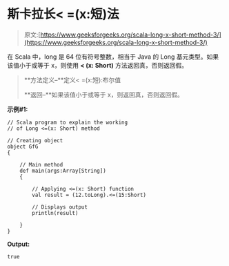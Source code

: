 # 斯卡拉长< =(x:短)法

> 原文:[https://www.geeksforgeeks.org/scala-long-x-short-method-3/](https://www.geeksforgeeks.org/scala-long-x-short-method-3/)

在 Scala 中，long 是 64 位有符号整数，相当于 Java 的 Long 基元类型。如果该值小于或等于 x，则使用 **< (x: Short)** 方法返回真，否则返回假。

> **方法定义–**定义< =(x:短):布尔值
> 
> **返回–**如果该值小于或等于 x，则返回真，否则返回假。

**示例#1:**

```
// Scala program to explain the working 
// of Long <=(x: Short) method

// Creating object
object GfG
{ 

    // Main method
    def main(args:Array[String])
    {

        // Applying <=(x: Short) function
        val result = (12.toLong).<=(15:Short)

        // Displays output
        println(result)

    }
} 
```

**Output:**

```
true

```